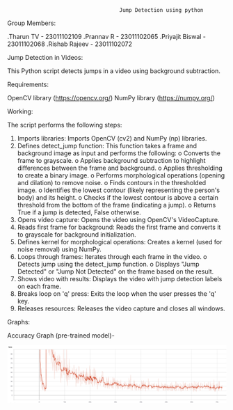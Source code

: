                                         Jump Detection using python

Group Members:

.Tharun TV - 23011102109
.Prannav R - 23011102065
.Priyajit Biswal - 23011102068
.Rishab Rajeev - 23011102072

Jump Detection in Videos:

This Python script detects jumps in a video using background subtraction.

Requirements:

OpenCV library (https://opencv.org/)
NumPy library (https://numpy.org/)

Working:

The script performs the following steps:
1.	Imports libraries: Imports OpenCV (cv2) and NumPy (np) libraries.
2.	Defines detect_jump function: This function takes a frame and background image as input and performs the following:
    o	Converts the frame to grayscale.
    o	Applies background subtraction to highlight differences between the frame and background.
    o	Applies thresholding to create a binary image.
    o	Performs morphological operations (opening and dilation) to remove noise.
    o	Finds contours in the thresholded image.
    o	Identifies the lowest contour (likely representing the person's body) and its height.
    o	Checks if the lowest contour is above a certain threshold from the bottom of the frame (indicating a jump).
    o	Returns True if a jump is detected, False otherwise.
3.	Opens video capture: Opens the video using OpenCV's VideoCapture.
4.	Reads first frame for background: Reads the first frame and converts it to grayscale for background initialization.
5.	Defines kernel for morphological operations: Creates a kernel (used for noise removal) using NumPy.
6.	Loops through frames: Iterates through each frame in the video.
    o	Detects jump using the detect_jump function.
    o	Displays "Jump Detected" or "Jump Not Detected" on the frame based on the result.
7.	Shows video with results: Displays the video with jump detection labels on each frame.
8.	Breaks loop on 'q' press: Exits the loop when the user presses the 'q' key.
9.	Releases resources: Releases the video capture and closes all windows.

Graphs:

Accuracy Graph (pre-trained model)-

![alt text](8Ln9V.png)